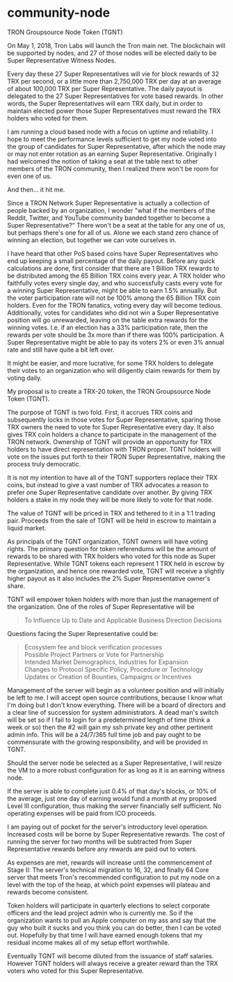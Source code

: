 # community-node
TRON Groupsource Node Token (TGNT)

On May 1, 2018, Tron Labs will launch the Tron main net. The blockchain will be supported by nodes, and 27 of those nodes will be elected daily to be Super Representative Witness Nodes. 

Every day these 27 Super Representatives will vie for block rewards of 32 TRX per second, or a little more than 2,750,000 TRX per day at an average of about 100,000 TRX per Super Representative. The daily payout is delegated to the 27 Super Representatives for vote based rewards. In other words, the Super Representatives will earn TRX daily, but in order to maintain elected power those Super Representatives must reward the TRX holders who voted for them. 

I am running a cloud based node with a focus on uptime and reliability. I hope to meet the performance levels sufficient to get my node voted into the group of candidates for Super Representative, after which the node may or may not enter rotation as an earning Super Representative. Originally I had welcomed the notion of taking a seat at the table next to other members of the TRON community, then I realized there won't be room for even one of us. 

And then... it hit me.

Since a TRON Network Super Representative is actually a collection of people backed by an organization, I wonder "what if the members of the Reddit, Twitter, and YouTube community banded together to become a Super Representative?" There won't be a seat at the table for any one of us, but perhaps there's one for all of us. Alone we each stand zero chance of winning an election, but together we can vote ourselves in.

I have heard that other PoS based coins have Super Representatives who end up keeping a small percentage of the daily payout. Before any quick calculations are done, first consider that there are 1 Billion TRX rewards to be distributed among the 65 Billion TRX coins every year. A TRX holder who faithfully votes every single day, and who successfully casts every vote for a winning Super Representative, might be able to earn 1.5% annually. But the voter participation rate will not be 100% among the 65 Billion TRX coin holders. Even for the TRON fanatics, voting every day will become tedious. Additionally, votes for candidates who did not win a Super Representative position will go unrewarded, leaving on the table extra rewards for the winning votes. I.e. if an election has a 33% participation rate, then the rewards per vote should be 3x more than if there was 100% participation. A Super Representative might be able to pay its voters 2% or even 3% annual rate and still have quite a bit left over.

It might be easier, and more lucrative, for some TRX holders to delegate their votes to an organization who will diligently claim rewards for them by voting daily. 

My proposal is to create a TRX-20 token, the TRON Groupsource Node Token (TGNT).

The purpose of TGNT is two fold. First, it accrues TRX coins and subsequently locks in those votes for Super Representative, sparing those TRX owners the need to vote for Super Representative every day. It also gives TRX coin holders a chance to participate in the management of the TRON network. Ownership of TGNT will provide an opportunity for TRX holders to have direct representation with TRON proper. TGNT holders will vote on the issues put forth to their TRON Super Representative, making the process truly democratic.

It is not my intention to have all of the TGNT supporters replace their TRX coins, but instead to give a vast number of TRX advocates a reason to prefer one Super Representative candidate over another. By giving TRX holders a stake in my node they will be more likely to vote for that node.

The value of TGNT will be priced in TRX and tethered to it in a 1:1 trading pair. Proceeds from the sale of TGNT will be held in escrow to maintain a liquid market.

As principals of the TGNT organization, TGNT owners will have voting rights. The primary question for token referendums will be the amount of rewards to be shared with TRX holders who voted for this node as Super Representative. While TGNT tokens each represent 1 TRX held in escrow by the organization, and hence one rewarded vote, TGNT will receive a slightly higher payout as it also includes the 2% Super Representative owner's share. 

TGNT will empower token holders with more than just the management of the organization. One of the roles of Super Representative will be 

>To Influence Up to Date and Applicable Business Direction Decisions

Questions facing the Super Representative could be:

> Ecosystem fee and block verification processes  
> Possible Project Partners or Vote for Partnership  
> Intended Market Demographics, Industries for Expansion    
> Changes to Protocol Specific Policy, Procedure or Technology    
> Updates or Creation of Bounties, Campaigns or Incentives  
  

Management of the server will begin as a volunteer position and will initially be left to me. I will accept open source contributions, because I know what I'm doing but I don't know everything. There will be a board of directors and a clear line of succession for system administrators. A dead man's switch will be set so if I fail to login for a predetermined length of time (think a week or so) then the #2 will gain my ssh private key and other pertinent admin info. This will be a 24/7/365 full time job and pay ought to be commensurate with the growing responsibility, and will be provided in TGNT. 

Should the server node be selected as a Super Representative, I will resize the VM to a more robust configuration for as long as it is an earning witness node.

If the server is able to complete just 0.4% of that day's blocks, or 10% of the average, just one day of earning would fund a month at my proposed Level III configuration, thus making the server financially self sufficient. No operating expenses will be paid from ICO proceeds.

I am paying out of pocket for the server's introductory level operation. Increased costs will be borne by Super Representative rewards. The cost of running the server for two months will be subtracted from Super Representative rewards before any rewards are paid out to voters.

As expenses are met, rewards will increase until the commencement of Stage II: The server's technical migration to 16, 32, and finally 64 Core server that meets Tron's recommended configuration to put my node on a level with the top of the heap, at which point expenses will plateau and rewards become consistent.

Token holders will participate in quarterly elections to select corporate officers and the lead project admin who is currently me. So if the organization wants to pull an Apple computer on my ass and say that the guy who built it sucks and you think you can do better, then I can be voted out. Hopefully by that time I will have earned enough tokens that my residual income makes all of my setup effort worthwhile.

Eventually TGNT will become diluted from the issuance of staff salaries. However TGNT holders will always receive a greater reward than the TRX voters who voted for this Super Representative.

